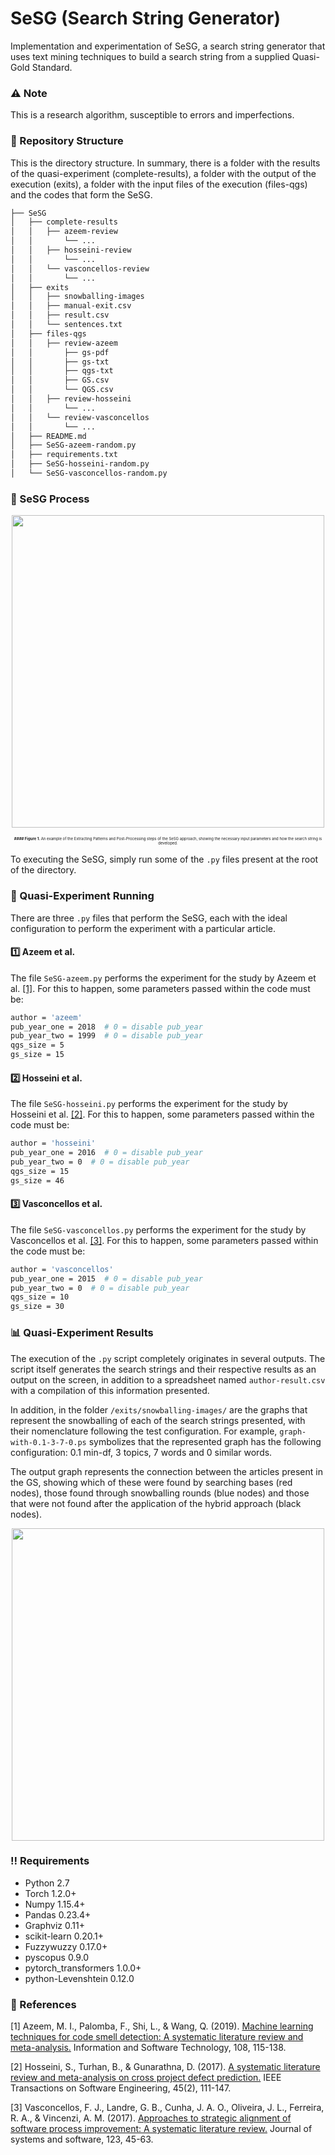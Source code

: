 # SeSG (Search String Generator)

Implementation and experimentation of SeSG, a search string generator that uses text mining techniques to build a search string from a supplied Quasi-Gold Standard.

### :warning: Note

This is a research algorithm, susceptible to errors and imperfections.

### :file_folder: Repository Structure
This is the directory structure. In summary, there is a folder with the results of the quasi-experiment (complete-results), a folder with the output of the execution (exits), a folder with the input files of the execution (files-qgs) and the codes that form the SeSG.

```bash
├── SeSG
│   ├── complete-results
│   │   ├── azeem-review
│   │       └── ...
│   │   ├── hosseini-review
│   │       └── ...
│   │   └── vasconcellos-review
│   │       └── ...
│   ├── exits
│   │   ├── snowballing-images
│   │   ├── manual-exit.csv
│   │   ├── result.csv
│   │   └── sentences.txt
│   ├── files-qgs
│   │   ├── review-azeem
│   │       ├── gs-pdf
│   │       ├── gs-txt
│   │       ├── qgs-txt
│   │       ├── GS.csv
│   │       └── QGS.csv
│   │   ├── review-hosseini
│   │       └── ...
│   │   └── review-vasconcellos
│   │       └── ...
│   ├── README.md
│   ├── SeSG-azeem-random.py
│   ├── requirements.txt
│   ├── SeSG-hosseini-random.py
│   └── SeSG-vasconcellos-random.py

```

### :rocket: SeSG Process

<p align="center"><img align="center" src="https://github.com/LeoFuchs/SeSG/blob/master/images/process.jpg" width="500"></p>

<p align="center" style="font-size:6"><b> #### Figure 1. </b>An example of the Extracting Patterns and Post-Processing steps of the SeSG approach, showing the necessary input parameters and how the search string is developed.</p>

To executing the SeSG, simply run some of the `.py` files present at the root of the directory.

###  :runner: Quasi-Experiment Running

There are three `.py` files that perform the SeSG, each with the ideal configuration to perform the experiment with a particular article.

####  :one: Azeem et al.

The file `SeSG-azeem.py` performs the experiment for the study by Azeem et al. [[1]](#1). For this to happen, some parameters passed within the code must be:

```bash
author = 'azeem'
pub_year_one = 2018  # 0 = disable pub_year
pub_year_two = 1999  # 0 = disable pub_year
qgs_size = 5
gs_size = 15
```

####  :two: Hosseini et al.

The file `SeSG-hosseini.py` performs the experiment for the study by Hosseini et al. [[2]](#2). For this to happen, some parameters passed within the code must be:

```bash
author = 'hosseini'
pub_year_one = 2016  # 0 = disable pub_year
pub_year_two = 0  # 0 = disable pub_year
qgs_size = 15
gs_size = 46
```

####  :three: Vasconcellos et al.

The file `SeSG-vasconcellos.py` performs the experiment for the study by Vasconcellos et al. [[3]](#3). For this to happen, some parameters passed within the code must be:

```bash
author = 'vasconcellos'
pub_year_one = 2015  # 0 = disable pub_year
pub_year_two = 0  # 0 = disable pub_year
qgs_size = 10
gs_size = 30
```

###  :bar_chart: Quasi-Experiment Results

The execution of the `.py` script completely originates in several outputs. The script itself generates the search strings and their respective results as an output on the screen, in addition to a spreadsheet named `author-result.csv` with a compilation of this information presented. 

In addition, in the folder `/exits/snowballing-images/` are the graphs that represent the snowballing of each of the search strings presented, with their nomenclature following the test configuration. For example, `graph-with-0.1-3-7-0.ps` symbolizes that the represented graph has the following configuration: 0.1 min-df, 3 topics, 7 words and 0 similar words.

The output graph represents the connection between the articles present in the GS, showing which of these were found by searching bases (red nodes), those found through snowballing rounds (blue nodes) and those that were not found after the application of the hybrid approach (black nodes).

<p align="center"><img src="https://github.com/LeoFuchs/SeSG/blob/master/images/snowballing-output.png" width="500"></p>

###   :bangbang: Requirements
* Python 2.7
* Torch 1.2.0+
* Numpy 1.15.4+
* Pandas 0.23.4+
* Graphviz 0.11+
* scikit-learn 0.20.1+
* Fuzzywuzzy 0.17.0+
* pyscopus 0.9.0
* pytorch_transformers 1.0.0+
* python-Levenshtein 0.12.0

### :page_facing_up: References
<a id="1">[1]</a> Azeem, M. I., Palomba, F., Shi, L., & Wang, Q. (2019). [Machine learning techniques for code smell detection: A systematic literature review and meta-analysis.](https://www.sciencedirect.com/science/article/abs/pii/S0950584918302623) Information and Software Technology, 108, 115-138.

<a id="2">[2]</a> Hosseini, S., Turhan, B., & Gunarathna, D. (2017). [A systematic literature review and meta-analysis on cross project defect prediction.](https://ieeexplore.ieee.org/abstract/document/8097045/) IEEE Transactions on Software Engineering, 45(2), 111-147.

<a id="3">[3]</a> Vasconcellos, F. J., Landre, G. B., Cunha, J. A. O., Oliveira, J. L., Ferreira, R. A., & Vincenzi, A. M. (2017). [Approaches to strategic alignment of software process improvement: A systematic literature review.](https://www.sciencedirect.com/science/article/pii/S0164121216301893) Journal of systems and software, 123, 45-63.
